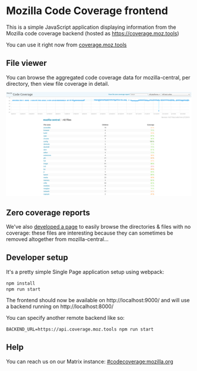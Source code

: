 # Mozilla Code Coverage frontend
This is a simple JavaScript application displaying information from the Mozilla code coverage backend (hosted as https://coverage.moz.tools)

You can use it right now from  [coverage.moz.tools](https://coverage.moz.tools/)

## File viewer

You can browse the aggregated code coverage data for mozilla-central, per directory, then view file coverage in detail.

![File browser](screenshot.png)

## Zero coverage reports

We've also [developed a page](https://coverage.moz.tools/#view=zero) to easily browse the directories & files with no coverage: these files are interesting because they can sometimes be removed altogether from mozilla-central...

## Developer setup

It's a pretty simple Single Page application setup using webpack:

```console
npm install
npm run start
```

The frontend should now be available on http://localhost:9000/ and will use a backend running on http://localhost:8000/

You can specify another remote backend like so:

```
BACKEND_URL=https://api.coverage.moz.tools npm run start
```

## Help

You can reach us on our Matrix instance: [#codecoverage:mozilla.org](https://chat.mozilla.org/#/room/#codecoverage:mozilla.org)
